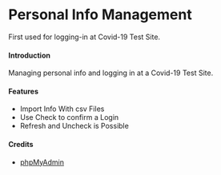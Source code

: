 # Personal Info Management

First used for logging-in at Covid-19 Test Site.

#### Introduction

Managing personal info and logging in at a Covid-19 Test Site.

#### Features
 - Import Info With csv Files
 - Use Check to confirm a Login
 - Refresh and Uncheck is Possible

#### Credits
 - [phpMyAdmin](https://www.phpmyadmin.net/)